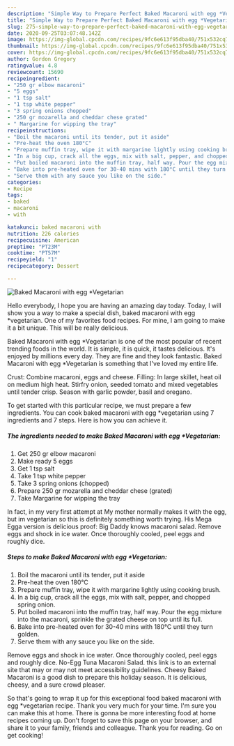 ```yaml
---
description: "Simple Way to Prepare Perfect Baked Macaroni with egg *Vegetarian"
title: "Simple Way to Prepare Perfect Baked Macaroni with egg *Vegetarian"
slug: 275-simple-way-to-prepare-perfect-baked-macaroni-with-egg-vegetarian
date: 2020-09-25T03:07:48.142Z
image: https://img-global.cpcdn.com/recipes/9fc6e613f95dba40/751x532cq70/baked-macaroni-with-egg-vegetarian-recipe-main-photo.jpg
thumbnail: https://img-global.cpcdn.com/recipes/9fc6e613f95dba40/751x532cq70/baked-macaroni-with-egg-vegetarian-recipe-main-photo.jpg
cover: https://img-global.cpcdn.com/recipes/9fc6e613f95dba40/751x532cq70/baked-macaroni-with-egg-vegetarian-recipe-main-photo.jpg
author: Gordon Gregory
ratingvalue: 4.8
reviewcount: 15690
recipeingredient:
- "250 gr elbow macaroni"
- "5 eggs"
- "1 tsp salt"
- "1 tsp white pepper"
- "3 spring onions chopped"
- "250 gr mozarella and cheddar chese grated"
- " Margarine for wipping the tray"
recipeinstructions:
- "Boil the macaroni until its tender, put it aside"
- "Pre-heat the oven 180°C"
- "Prepare muffin tray, wipe it with margarine lightly using cooking brush."
- "In a big cup, crack all the eggs, mix with salt, pepper, and chopped spring onion."
- "Put boiled macaroni into the muffin tray, half way. Pour the egg mixture into the macaroni, sprinkle the grated cheese on top until its full."
- "Bake into pre-heated oven for 30-40 mins with 180°C until they turn golden."
- "Serve them with any sauce you like on the side."
categories:
- Recipe
tags:
- baked
- macaroni
- with

katakunci: baked macaroni with 
nutrition: 226 calories
recipecuisine: American
preptime: "PT23M"
cooktime: "PT57M"
recipeyield: "1"
recipecategory: Dessert

---
```



![Baked Macaroni with egg *Vegetarian](https://img-global.cpcdn.com/recipes/9fc6e613f95dba40/751x532cq70/baked-macaroni-with-egg-vegetarian-recipe-main-photo.jpg)

Hello everybody, I hope you are having an amazing day today. Today, I will show you a way to make a special dish, baked macaroni with egg *vegetarian. One of my favorites food recipes. For mine, I am going to make it a bit unique. This will be really delicious.

Baked Macaroni with egg *Vegetarian is one of the most popular of recent trending foods in the world. It is simple, it is quick, it tastes delicious. It's enjoyed by millions every day. They are fine and they look fantastic. Baked Macaroni with egg *Vegetarian is something that I've loved my entire life.

Crust: Combine macaroni, eggs and cheese. Filling: In large skillet, heat oil on medium high heat. Stirfry onion, seeded tomato and mixed vegetables until tender crisp. Season with garlic powder, basil and oregano.


To get started with this particular recipe, we must prepare a few ingredients. You can cook baked macaroni with egg *vegetarian using 7 ingredients and 7 steps. Here is how you can achieve it.

<!--inarticleads1-->

##### The ingredients needed to make Baked Macaroni with egg *Vegetarian:

1. Get 250 gr elbow macaroni
1. Make ready 5 eggs
1. Get 1 tsp salt
1. Take 1 tsp white pepper
1. Take 3 spring onions (chopped)
1. Prepare 250 gr mozarella and cheddar chese (grated)
1. Take  Margarine for wipping the tray


In fact, in my very first attempt at My mother normally makes it with the egg, but im vegetarian so this is definitely something worth trying. His Mega Egga version is delicious proof: Big Daddy knows macaroni salad. Remove eggs and shock in ice water. Once thoroughly cooled, peel eggs and roughly dice. 

<!--inarticleads2-->

##### Steps to make Baked Macaroni with egg *Vegetarian:

1. Boil the macaroni until its tender, put it aside
1. Pre-heat the oven 180°C
1. Prepare muffin tray, wipe it with margarine lightly using cooking brush.
1. In a big cup, crack all the eggs, mix with salt, pepper, and chopped spring onion.
1. Put boiled macaroni into the muffin tray, half way. Pour the egg mixture into the macaroni, sprinkle the grated cheese on top until its full.
1. Bake into pre-heated oven for 30-40 mins with 180°C until they turn golden.
1. Serve them with any sauce you like on the side.


Remove eggs and shock in ice water. Once thoroughly cooled, peel eggs and roughly dice. No-Egg Tuna Macaroni Salad. this link is to an external site that may or may not meet accessibility guidelines. Cheesy Baked Macaroni is a good dish to prepare this holiday season. It is delicious, cheesy, and a sure crowd pleaser. 

So that's going to wrap it up for this exceptional food baked macaroni with egg *vegetarian recipe. Thank you very much for your time. I'm sure you can make this at home. There is gonna be more interesting food at home recipes coming up. Don't forget to save this page on your browser, and share it to your family, friends and colleague. Thank you for reading. Go on get cooking!
